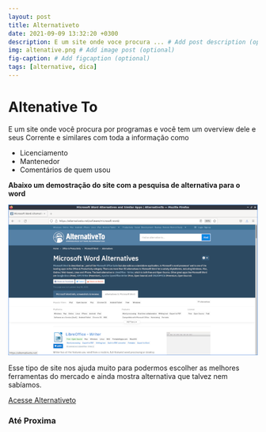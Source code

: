 ```yaml
---
layout: post
title: Alternativeto
date: 2021-09-09 13:32:20 +0300
description: E um site onde voce procura ... # Add post description (optional)
img: altenative.png # Add image post (optional)
fig-caption: # Add figcaption (optional)
tags: [alternative, dica]
---
```

# Altenative To 

E um site onde você procura por programas e você tem um overview dele e seus Corrente e similares com toda a informação como  

* Licenciamento
* Mantenedor  
* Comentários de quem usou  

**Abaixo um demostração do site com a pesquisa de alternativa para o word**

![alternativa WORD](/assets/img/altenativeto.png)

Esse tipo de site nos ajuda muito para podermos escolher as melhores ferramentas do mercado e ainda mostra alternativa que talvez nem sabíamos.

[Acesse Alternativeto](https://alternativeto.net/)

### **Até Proxima**